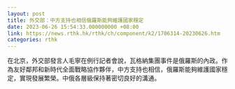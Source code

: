 ```yaml
---
layout: post
title: 外交部：中方支持也相信俄羅斯能夠維護國家穩定
date: 2023-06-26 15:54:33.000000000 +08:00
link: https://news.rthk.hk/rthk/ch/component/k2/1706314-20230626.htm
categories: rthk
---
```


在北京，外交部發言人毛寧在例行記者會說，瓦格納集團事件是俄羅斯的內政。作為友好鄰邦和新時代全面戰略協作夥伴，中方支持也相信，俄羅斯能夠維護國家穩定，實現發展繁榮。中俄各層級保持著密切良好的溝通。
